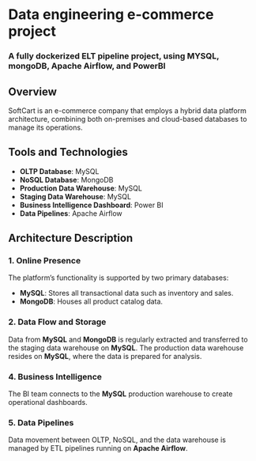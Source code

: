 <!DOCTYPE html>
<html lang="en">
<body>

<h1>Data engineering e-commerce project</h1>
<h3>A fully dockerized ELT pipeline project, using MYSQL, mongoDB, Apache Airflow, and PowerBI</h3>
<h2>Overview</h2>
<p>SoftCart is an e-commerce company that employs a hybrid data platform architecture, combining both on-premises and cloud-based databases to manage its operations.</p>

<h2>Tools and Technologies</h2>
<ul>
    <li><strong>OLTP Database</strong>: MySQL</li>
    <li><strong>NoSQL Database</strong>: MongoDB</li>
    <li><strong>Production Data Warehouse</strong>: MySQL</li>
    <li><strong>Staging Data Warehouse</strong>: MySQL</li>
    <li><strong>Business Intelligence Dashboard</strong>: Power BI</li>
    <li><strong>Data Pipelines</strong>: Apache Airflow</li>
</ul>

<h2>Architecture Description</h2>

<h3>1. Online Presence</h3>
<p>The platform’s functionality is supported by two primary databases:</p>
<ul>
    <li><strong>MySQL</strong>: Stores all transactional data such as inventory and sales.</li>
    <li><strong>MongoDB</strong>: Houses all product catalog data.</li>
</ul>

<h3>2. Data Flow and Storage</h3>
<p>Data from <strong>MySQL</strong> and <strong>MongoDB</strong> is regularly extracted and transferred to the staging data warehouse on <strong>MySQL</strong>. The production data warehouse resides on <strong>MySQL</strong>, where the data is prepared for analysis.</p>

<h3>4. Business Intelligence</h3>
<p>The BI team connects to the <strong>MySQL</strong> production warehouse to create operational dashboards.</p>

<h3>5. Data Pipelines</h3>
<p>Data movement between OLTP, NoSQL, and the data warehouse is managed by ETL pipelines running on <strong>Apache Airflow</strong>.</p>


</body>
</html>
